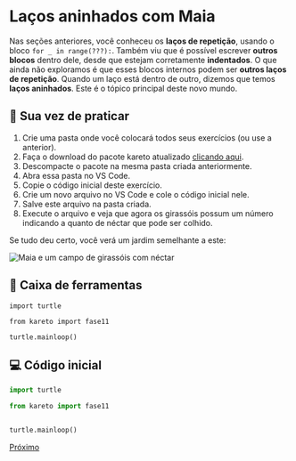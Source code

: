# Laços aninhados com Maia

Nas seções anteriores, você conheceu os **laços de repetição**, usando o bloco
`for _ in range(???):`. Também viu que é possível escrever **outros blocos**
dentro dele, desde que estejam corretamente **indentados**.
O que ainda não exploramos é que esses blocos internos podem ser **outros
laços de repetição**. Quando um laço está dentro de outro, dizemos que temos
**laços aninhados**. Este é o tópico principal deste novo mundo.


## 🐝 Sua vez de praticar


1. Crie uma pasta onde você colocará todos seus exercícios (ou use a anterior).
1. Faça o download do pacote kareto atualizado [clicando aqui](https://github.com/adorilson/kareto/releases/download/v0.2/kareto.zip).
1. Descompacte o pacote na mesma pasta criada anteriormente.
1. Abra essa pasta no VS Code.
1. Copie o código inicial deste exercício.
1. Crie um novo arquivo no VS Code e cole o código inicial nele.
1. Salve este arquivo na pasta criada.
1. Execute o arquivo e veja que agora os girassóis possum um número indicando
a quanto de néctar que pode ser colhido.

Se tudo deu certo, você verá um jardim semelhante a este:

![Maia e um campo de girassóis com néctar](fase11/cenario_11.png "Maia e um campo de girassóis com néctar")

## 🧰 Caixa de ferramentas

`import turtle`

`from kareto import fase11`

`turtle.mainloop()`


## 💻 Código inicial

```python
import turtle

from kareto import fase11


turtle.mainloop()

```

[Próximo](fase12/README.md)


